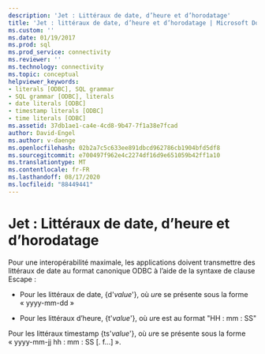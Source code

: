 ```yaml
---
description: 'Jet : Littéraux de date, d’heure et d’horodatage'
title: 'Jet : littéraux de date, d’heure et d’horodatage | Microsoft Docs'
ms.custom: ''
ms.date: 01/19/2017
ms.prod: sql
ms.prod_service: connectivity
ms.reviewer: ''
ms.technology: connectivity
ms.topic: conceptual
helpviewer_keywords:
- literals [ODBC], SQL grammar
- SQL grammar [ODBC], literals
- date literals [ODBC]
- timestamp literals [ODBC]
- time literals [ODBC]
ms.assetid: 37db1ae1-ca4e-4cd8-9b47-7f1a38e7fcad
author: David-Engel
ms.author: v-daenge
ms.openlocfilehash: 02b2a7c5c633ee891dbcd962786cb1904bfd5df8
ms.sourcegitcommit: e700497f962e4c2274df16d9e651059b42ff1a10
ms.translationtype: MT
ms.contentlocale: fr-FR
ms.lasthandoff: 08/17/2020
ms.locfileid: "88449441"
---
```

# <a name="jet-date-time-and-timestamp-literals"></a>Jet : Littéraux de date, d’heure et d’horodatage
Pour une interopérabilité maximale, les applications doivent transmettre des littéraux de date au format canonique ODBC à l’aide de la syntaxe de clause Escape :  
  
-   Pour les littéraux de date, {d'*value*'}, où *ur*e se présente sous la forme « yyyy-mm-dd »  
  
-   Pour les littéraux d’heure, {t'*value*'}, où *ur*e est au format "HH : mm : SS"  
  
 Pour les littéraux timestamp {ts'*value*'}, où *ur*e se présente sous la forme « yyyy-mm-jj hh : mm : SS [. f...] ».
